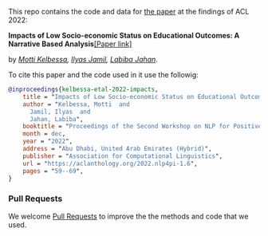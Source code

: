 This repo contains the code and data for [the paper](https://aclanthology.org/2022.nlp4pi-1.6) at the findings of ACL 2022: 

**Impacts of Low Socio-economic Status on Educational Outcomes: A Narrative Based Analysis**[[Paper link]](https://aclanthology.org/2022.nlp4pi-1.6)

by _[Motti Kelbessa](https://github.com/MoRevolution), [Ilyas Jamil](https://github.com/ilyasjamil), [Labiba Jahan](https://github.com/labibasu)_.

To cite this paper and the code used in it use the followig: 

```bibtex
@inproceedings{kelbessa-etal-2022-impacts,
    title = "Impacts of Low Socio-economic Status on Educational Outcomes: A Narrative Based Analysis",
    author = "Kelbessa, Motti  and
      Jamil, Ilyas  and
      Jahan, Labiba",
    booktitle = "Proceedings of the Second Workshop on NLP for Positive Impact (NLP4PI)",
    month = dec,
    year = "2022",
    address = "Abu Dhabi, United Arab Emirates (Hybrid)",
    publisher = "Association for Computational Linguistics",
    url = "https://aclanthology.org/2022.nlp4pi-1.6",
    pages = "59--69",
}
```

### Pull Requests

We welcome [Pull Requests](https://github.com/NLP-in-the-Social-Sciences/Low-SES_NLP/pulls) to improve the the methods and code that we used.

